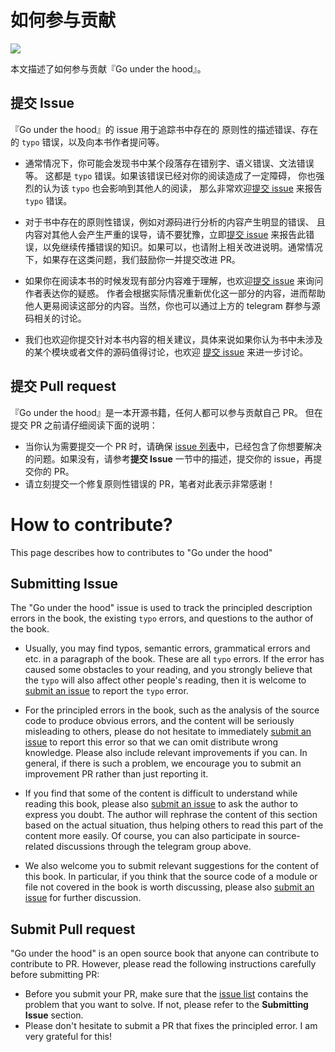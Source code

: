 
# 如何参与贡献

[![](https://img.shields.io/badge/chat-telegram-%232CA5E0.svg?logo=telegram&logoColor=white&style=flat-square)](https://t.me/joinchat/FEeulA4zgj2DsBbudBqMcQ)

本文描述了如何参与贡献『Go under the hood』。

## 提交 Issue

『Go under the hood』的 issue 用于追踪书中存在的
原则性的描述错误、存在的 `typo` 错误，以及向本书作者提问等。

- 通常情况下，你可能会发现书中某个段落存在错别字、语义错误、文法错误等。
这都是 `typo` 错误。如果该错误已经对你的阅读造成了一定障碍，
你也强烈的认为该 `typo` 也会影响到其他人的阅读，
那么非常欢迎[提交 issue](https://github.com/changkun/go-under-the-hood/issues/new?template=Bug_report.md) 来报告 `typo` 错误。

- 对于书中存在的原则性错误，例如对源码进行分析的内容产生明显的错误、
且内容对其他人会产生严重的误导，请不要犹豫，立即[提交 issue](https://github.com/changkun/go-under-the-hood/issues/new?template=Bug_report.md) 来报告此错误，以免继续传播错误的知识。如果可以，也请附上相关改进说明。通常情况下，如果存在这类问题，我们鼓励你一并提交改进 PR。

- 如果你在阅读本书的时候发现有部分内容难于理解，也欢迎[提交 issue](https://github.com/changkun/go-under-the-hood/issues/new?template=Question.md) 来询问作者表达你的疑惑。
作者会根据实际情况重新优化这一部分的内容，进而帮助他人更易阅读这部分的内容。当然，你也可以通过上方的 telegram 群参与源码相关的讨论。

- 我们也欢迎你提交针对本书内容的相关建议，具体来说如果你认为书中未涉及的某个模块或者文件的源码值得讨论，也欢迎 [提交 issue](https://github.com/changkun/go-under-the-hood/issues/new?template=Feature_request.md) 来进一步讨论。

## 提交 Pull request

『Go under the hood』是一本开源书籍，任何人都可以参与贡献自己 PR。
但在提交 PR 之前请仔细阅读下面的说明：

- 当你认为需要提交一个 PR 时，请确保 [issue 列表](https://github.com/changkun/go-under-the-hood/issues)中，已经包含了你想要解决的问题。如果没有，请参考**提交 Issue** 一节中的描述，提交你的 issue，再提交你的 PR。
- 请立刻提交一个修复原则性错误的 PR，笔者对此表示非常感谢！

# How to contribute?

This page describes how to contributes to "Go under the hood"

## Submitting Issue

The "Go under the hood" issue is used to track the principled description errors in the book, the existing `typo` errors, and questions to the author of the book.

- Usually, you may find typos, semantic errors, grammatical errors and etc. in a paragraph of the book. These are all `typo` errors. 
If the error has caused some obstacles to your reading, and you strongly believe that the `typo` will also affect other people's reading, 
then it is welcome to [submit an issue](https://github.com/changkun/go-under-the-hood/issues/new) to report the `typo` error.

- For the principled errors in the book, such as the analysis of the source code to produce obvious errors, 
and the content will be seriously misleading to others, please do not hesitate to immediately [submit an issue](https://github.com/changkun/go-under-the-hood/issues/new) 
to report this error so that we can omit distribute wrong knowledge. 
Please also include relevant improvements if you can. 
In general, if there is such a problem, we encourage you to submit an improvement PR rather than just reporting it.

- If you find that some of the content is difficult to understand while reading this book, 
please also [submit an issue](https://github.com/changkun/go-under-the-hood/issues/new) to ask the author to express you doubt. 
The author will rephrase the content of this section based on the actual situation, 
thus helping others to read this part of the content more easily. 
Of course, you can also participate in source-related discussions through the telegram group above.

- We also welcome you to submit relevant suggestions for the content of this book. 
In particular, if you think that the source code of a module or file not covered in the book is worth discussing, 
please also [submit an issue](https://github.com/changkun/go-under-the-hood/issues/new) for further discussion.

## Submit Pull request

"Go under the hood" is an open source book that anyone can contribute to contribute to PR.
However, please read the following instructions carefully before submitting PR:

- Before you submit your PR, make sure that the [issue list](https://github.com/changkun/go-under-the-hood/issues) contains the problem that you want to solve. If not, please refer to the **Submitting Issue** section.
- Please don't hesitate to submit a PR that fixes the principled error. I am very grateful for this!

